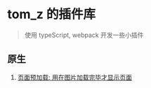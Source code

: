 # tom_z 的插件库
> 使用 typeScript, webpack 开发一些小插件

## 原生
1. [页面预加载: 用在图片加载完毕才显示页面](https://github.com/spiritzx/npm-plugins/tree/master/imgload-zx)